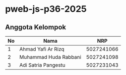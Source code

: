 # pweb-js-p36-2025
## Anggota Kelompok

| No | Nama                   | NRP         |
|----|------------------------|-------------|
| 1  | Ahmad Yafi Ar Rizq     | 5027241066  |
| 2  | Muhammad Huda Rabbani       | 5027241098  |
| 3  | Adi Satria Pangestu       | 5027231043  |
